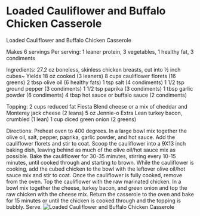 # Loaded Cauliflower and Buffalo Chicken Casserole

Loaded Cauliflower and Buffalo Chicken Casserole

Makes 6 servings
Per serving: 1 leaner protein, 3 vegetables, 1 healthy fat, 3 condiments

Ingredients:
27.2 oz boneless, skinless chicken breasts, cut into ½ inch cubes~ Yields 18 oz cooked (3 leaners)
8 cups cauliflower florets (16 greens)
2 tbsp olive oil (6 healthy fats)
1 tsp salt (4 condiments)
1 1/2 tsp ground pepper (3 condiments)
1 1/2 tsp paprika (3 condiments)
1 tbsp garlic powder (6 condiments)
4 tbsp hot sauce or buffalo sauce (2 condiments)

Topping:
2 cups reduced fat Fiesta Blend cheese or a mix of cheddar and Monterey jack cheese (2 leans)
5 oz Jennie-o Extra Lean turkey bacon, crumbled (1 lean)
1 cup diced green onion (2 greens)

Directions:
Preheat oven to 400 degrees. In a large bowl mix together the olive oil, salt, pepper, paprika, garlic powder, and hot sauce. Add the cauliflower florets and stir to coat. Scoop the cauliflower into a 9X13 inch baking dish, leaving behind as much of the olive oil/hot sauce mix as possible.
Bake the cauliflower for 30-35 minutes, stirring every 10-15 minutes, until cooked through and starting to brown.
While the cauliflower is cooking, add the cubed chicken to the bowl with the leftover olive oil/hot sauce mix and stir to coat. Once the cauliflower is fully cooked, remove from the oven. Top the cauliflower with the raw marinated chicken.
In a bowl mix together the cheese, turkey bacon, and green onion and top the raw chicken with the cheese mix. Return the casserole to the oven and bake for 15 minutes or until the chicken is cooked through and the topping is bubbly.
Serve.
![Loaded Cauliflower and Buffalo Chicken Casserole](./Loaded%20Cauliflower%20and%20Buffalo%20Chicken%20Casserole.png)


